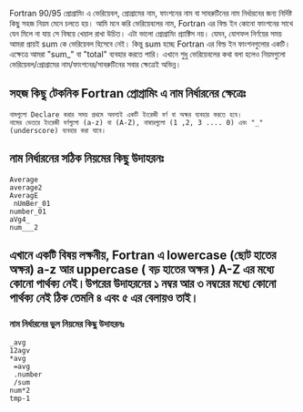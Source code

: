 Fortran 90/95 প্রোগ্রামিং এ ভেরিয়েবল, প্রোগ্রামের নাম, ফাংশনের নাম বা সাবরুটিনের নাম নির্ধারনের জন্য নির্দিষ্ট কিছু সহজ নিয়ম মেনে 
চলতে হয়। আমি মনে করি ভেরিয়েবলের নাম, Fortran এর বিল্ড ইন কোনো ফাংশনের সাথে যেন মিলে না যায় সে বিষয়ে খেয়াল রাখা উচিত। 
এটা ভালো প্রোগ্রামিং প্র্যাক্টিস নয়। যেমন, যোগফল নির্ণয়ের সময় আমরা প্রায়ই sum কে ভেরিয়েবল হিসেবে নেই। কিন্তু sum হচ্ছে Fortran এর 
বিল্ড ইন ফাংশনগুলোর একটি। এক্ষেত্রে আমরা "sum_" বা "total" ব্যবহার করতে পারি। এখানে শুধু ভেরিয়েবলের কথা বলা হলেও নিয়মগুলো 
ভেরিয়েবল/প্রোগ্রামের নাম/ফাংশনের/সাবরুটিনের সবার ক্ষেত্রেই অভিন্ন।


 ## সহজ কিছু টেকনিক Fortran প্রোগ্রামিং এ নাম নির্ধারনের ক্ষেত্রেঃ

    নামগুলো Declare করার সময় প্রথমে অবশ্যই একটি ইংরেজী বর্ণ বা অক্ষর ব্যবহার করতে হবে।
    নামের ভেতরে ইংরেজী বর্ণগুলো (a-z) বা (A-Z), নাম্বারগুলো (1 ,2, 3 .... 0) এবং "_" (underscore) ব্যবহার করা যাবে।

## নাম নির্ধারনের সঠিক নিয়মের কিছু উদাহরনঃ

    Average 
    average2 
    AveragE 
     nUmBer_01
    number_01
    aVg4_ 
    num___2

## এখানে একটি বিষয় লক্ষনীয়, Fortran এ  lowercase (ছোট হাতের অক্ষর) a-z আর  uppercase ( বড় হাতের অক্ষর ) A-Z এর মধ্যে কোনো পার্থক্য নেই।উপরের উদাহরনের ১ নম্বর আর ৩ নম্বরের মধ্যে কোনো পার্থক্য নেই ঠিক তেমনি ৪ এবং ৫ এর বেলায়ও তাই।


### নাম নির্ধারনের ভুল নিয়মের কিছু উদাহরনঃ 

    _avg 
    12agv 
    *avg
     =avg
     .number
     /sum 
    num*2
    tmp-1

